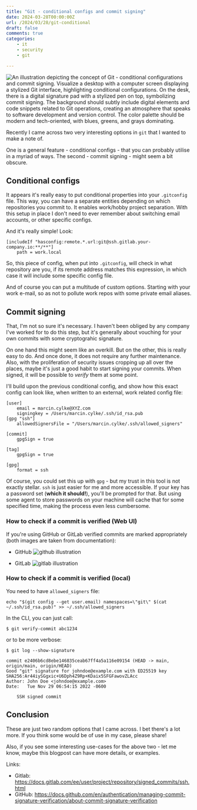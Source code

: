 ```yaml
---
title: "Git - conditional configs and commit signing"
date: 2024-03-28T00:00:00Z
url: /2024/03/28/git-conditional
draft: false
comments: true
categories:
    - it
    - security
    - git

---
```


![An illustration depicting the concept of Git - conditional configurations and commit signing. Visualize a desktop with a computer screen displaying a stylized Git interface, highlighting conditional configurations. On the desk, there is a digital signature pad with a stylized pen on top, symbolizing commit signing. The background should subtly include digital elements and code snippets related to Git operations, creating an atmosphere that speaks to software development and version control. The color palette should be modern and tech-oriented, with blues, greens, and grays dominating.](/post_images/2024-03-28-git-conditional/git_conditional.webp)


Recently I came across two very interesting options in `git` that I wanted to make a note of.

One is a general feature - conditional configs - that you can probably utilise in a myriad of ways. 
The second - commit signing - might seem a bit obscure.

## Conditional configs

It appears it's really easy to put conditional properties into your `.gitconfig` file. This way, you can have a separate entities depending on which repositories you commit to.
It enables work/hobby project separation. With this setup in place I don't need to ever remember about switching email accounts, or other specific configs.

And it's really simple! Look:

```
[includeIf "hasconfig:remote.*.url:git@ssh.gitlab.your-company.io:**/**"]
    path = work.local  
```

So, this piece of config, when put into `.gitconfig`, will check in what repository are you, if its remote address matches this expression, in which case it will include some specific config file. 

And of course you can put a multitude of custom options. Starting with your work e-mail, so as not to pollute work repos with some private email aliases.

## Commit signing

That, I'm not so sure it's necessary. I haven't been obliged by any company I've worked for to do this step, but it's generally about vouching for your own commits with some cryptograhic signature. 

On one hand this might seem like an overkill. But on the other, this is really easy to do. And once done, it does not require any further maintenance. Also, with the proliferation of security issues cropping up all over the places, maybe it's just a good habit to start signing your commits. When signed, it will be possible to *verify* them at some point. 

I'll build upon the previous conditional config, and show how this exact config can look like, when written to an external, work related config file:

```
[user]
	email = marcin.cylke@XYZ.com
	signingkey = /Users/marcin.cylke/.ssh/id_rsa.pub
[gpg "ssh"] 
    allowedSignersFile = "/Users/marcin.cylke/.ssh/allowed_signers"

[commit]
    gpgSign = true

[tag]
    gpgSign = true 

[gpg]
    format = ssh  
```


Of course, you could set this up with `gpg` - but my trust in this tool is not exactly stellar. `ssh` is just easier for me and more accessible.
If your key has a password set (**which it should!**), you'll be prompted for that. But using some agent to store passwords on your machine will cache that for some specified time, making the process even less cumbersome.

### How to check if a commit is verified (Web UI)

If you're using GitHub or GitLab verified commits are marked appropriately (both images are taken from documentation):

* GitHub
![github illustration](/post_images/2024-03-28-git-conditional/Pasted_image_20240328230239.png)

* GitLab
![gitlab illustration](/post_images/2024-03-28-git-conditional/Pasted_image_20240328230351.png)

### How to check if a commit is verified (local)

You need to have `allowed_signers` file:

```
echo "$(git config --get user.email) namespaces=\"git\" $(cat ~/.ssh/id_rsa.pub)" >> ~/.ssh/allowed_signers
```

In the CLI, you can just call:

```
$ git verify-commit abc1234
```

or to be more verbose:

```
$ git log --show-signature

commit e2406b6cd8ebe146835ceab67ff4a5a116e09154 (HEAD -> main, origin/main, origin/HEAD)
Good "git" signature for johndoe@example.com with ED25519 key SHA256:Ar44iySGgxic+U6Dph4Z9Rp+KDaix5SFGFawovZLAcc
Author: John Doe <johndoe@example.com>
Date:   Tue Nov 29 06:54:15 2022 -0600

    SSH signed commit
```

## Conclusion

These are just two random options that I came across. I bet there's a lot more. If you think some would be of use in my case, please share!

Also, if you see some interesting use-cases for the above two - let me know, maybe this blogpost can have more details, or examples.



Links:
* Gitlab: https://docs.gitlab.com/ee/user/project/repository/signed_commits/ssh.html
* GitHub: https://docs.github.com/en/authentication/managing-commit-signature-verification/about-commit-signature-verification
